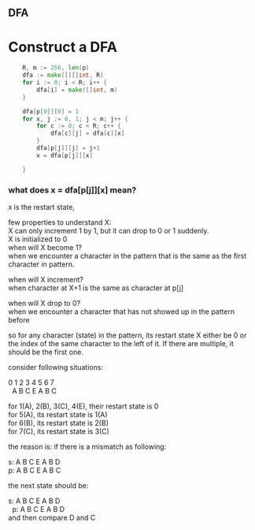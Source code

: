 ## DFA

# Construct a DFA

```go
  	R, m := 256, len(p)
	dfa := make([][]int, R) 
	for i := 0; i < R; i++ {
		dfa[i] = make([]int, m)
	}

	dfa[p[0]][0] = 1
	for x, j := 0, 1; j < m; j++ { 
		for c := 0; c < R; c++ {
			dfa[c][j] = dfa[c][x]
		}
		dfa[p[j]][j] = j+1
		x = dfa[p[j]][x]

	}
```

### what does x = dfa[p[j]][x] mean?
x is the restart state, 

few properties to understand X:<br/>
X can only increment 1 by 1, but it can drop to 0 or 1 suddenly.<br/>
X is initialized to 0<br/>
when will X become 1?<br/>
when we encounter a character in the pattern that is the same as the first character in pattern.

when will X increment?<br/>
when character at X+1 is the same as character at p[j]

when will X drop to 0?<br/>
when we encounter a character that has not showed up in the pattern before


so for any character (state) in the pattern, its restart state X either be 0 or the index of the same character to the left of it. If there are multiple, it should be the first one.

consider following situations:

0 1 2 3 4 5 6 7 <br/>
&nbsp;  A B C E A B C

for 1(A), 2(B), 3(C), 4(E), their restart state is 0<br/>
for 5(A), its restart state is 1(A)<br/>
for 6(B), its restart state is 2(B)<br/>
for 7(C), its restart state is 3(C)<br/>

the reason is: if there is a mismatch as following:

s: A B C E A B D<br/>
p: A B C E A B C

the next state should be:

s: A B C E A B D<br/>
&nbsp;                p: A B C E A B D<br/>
and then compare D and C


